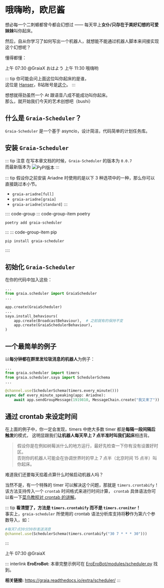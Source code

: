 # 哦嗨哟，欧尼酱

想必每一个二刺螈都曾今都会幻想过 —— 每天早上**女仆/只存在于美好幻想的可爱妹妹**叫你起床。

然后，自从你学习了如何写出一个机器人，就想能不能通过机器人脚本来间接实现这个幻想呢？

<VolumeBar>懂得都懂：</VolumeBar>

<ChatWindow title="Graia Framework Community">
  <ChatToast>上午 07:30</ChatToast>
  <ChatMsg name="Hanser" avatar="/avatar/hanser.webp"><a style="text-decoration: none">@GraiaX</a> おはよう</ChatMsg>
  <ChatVoice name="Hanser" avatar="/avatar/hanser.webp" audio="/voices/欧尼酱快起床.mp3"></ChatVoice>
  <ChatToast>上午 11:30</ChatToast>
  <ChatMsg name="GraiaX" onright>哦嗨哟</ChatMsg>
</ChatWindow>

::: tip
你可能会问上面这位叫你起床的是谁，  
这位是 [Hanser](https://zh.moegirl.org.cn/Hanser)，B站账号是[这个](https://space.bilibili.com/11073)。
:::

想想就得劲<Curtain>虽然一个 At 跟语音八成不能成功叫你起床</Curtain>。  
那么，就开始我们今天的艺术创想吧（bushi）

## 什么是 `Graia-Scheduler`？

`Graia-Scheduler` 是一个基于 asyncio，设计简洁，代码简单的计划任务库。

## 安装 `Graia-Scheduler`

::: tip 注意
在写本章文档的时候，`Graia-Scheduler` 的版本为 `0.0.7`  
而最新版本为 <img src="https://img.shields.io/pypi/v/graia-scheduler?color=2970b6&amp;style=flat-square" alt="PyPI版本" style="vertical-align: middle">
:::

::: tip
假设你之前安装 Ariadne 时使用的是以下 3 种选项中的一种，那么你可以直接跳过本小节。

- `graia-ariadne[full]`
- `graia-ariadne[graia]`
- `graia-ariadne[standard]`
:::

:::: code-group
::: code-group-item poetry

```bash
poetry add graia-scheduler
```

:::
::: code-group-item pip

```bash
pip install graia-scheduler
```

::::

## 初始化 `Graia-Scheduler`

在你的代码中加入这些：

```python
...
from graia.scheduler import GraiaScheduler
...

app.create(GraiaScheduler)
...
saya.install_behaviours(
    app.create(BroadcastBehaviour),  # 之前就有的保持不变
    app.create(GraiaSchedulerBehaviour),
)
```

## 一个最简单的例子

以**每分钟都在群里发垃圾消息的机器人**为例子：

```python
...
from graia.scheduler import timers
from graia.scheduler.saya import SchedulerSchema
...

@channel.use(SchedulerSchema(timers.every_minute()))
async def every_minute_speaking(app: Ariadne):
    await app.sendGroupMessage(1919810, MessageChain.create("我又来了"))
```

## 通过 crontab 来设定时间

在上面的例子中，你一定会发现，timers 中绝大多数 timer 都是**每隔一段间隔后触发**的模式，
这明显跟我们**让机器人每天早上 7 点半准时叫我们起床**相违背。

> 假设你是在例如树莓派什么的地方运行，最好先检查一下你有没有设置好时区。  
> 否则你的机器人可能会在协调世界时的早上 7 点半（北京时间 15 点半）叫你起床。

难道我们还要每天掐着点算什么时候启动机器人吗？

当然不是，有一个特殊的 timer 可以解决这个问题，那就是 `timers.crontabify`！
该方法支持传入一个 `crontab` 时间格式来进行时间计算，
`crontab` 具体语法你可以看一下[菜鸟教程对 crontab 的讲解](https://www.runoob.com/linux/linux-comm-crontab.html)。

::: tip
**看清楚了，方法是 `timers.crontabify` 而不是 `timers.croniter`！**  
事实上，`graia-scheduler` 所使用的 crontab 语法分析库支持将**秒**作为第六个参数导入，如：

```python
#每天7点30分30秒发送消息
@channel.use(SchedulerSchema(timers.crontabify("30 7 * * * 30")))
```

:::

<ChatWindow title="Graia Framework Community">
  <ChatToast>上午 07:30</ChatToast>
  <ChatMsg name="Hanser" avatar="/avatar/hanser.webp"><a style="text-decoration: none">@GraiaX</a></ChatMsg>
  <ChatVoice name="Hanser" avatar="/avatar/hanser.webp" audio="/voices/起床搬砖辣.mp3"></ChatVoice>
</ChatWindow>

::: interlink
**EroEroBot:** 本章完整示例可在 [EroEroBot/modules/scheduler.py](https://github.com/GraiaCommunity/EroEroBot/blob/master/modules/scheduler.py) 找到。

**相关链接:** <https://graia.readthedocs.io/extra/scheduler/>
:::
